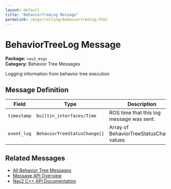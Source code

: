 ```yaml
---
layout: default
title: "BehaviorTreeLog Message"
permalink: /msgs/rolling/behaviortreelog.html
---
```


# BehaviorTreeLog Message

**Package:** `nav2_msgs`  
**Category:** Behavior Tree Messages

Logging information from behavior tree execution

## Message Definition

| Field | Type | Description |
|-------|------|-------------|
| `timestamp` | `builtin_interfaces/Time` | ROS time that this log message was sent. |
| `event_log` | `BehaviorTreeStatusChange[]` | Array of BehaviorTreeStatusChange values |



## Related Messages

- [All Behavior Tree Messages](/rolling/msgs/index.html#behavior-tree-messages)
- [Message API Overview](/rolling/msgs/index.html)
- [Nav2 C++ API Documentation](/rolling/html/index.html)
